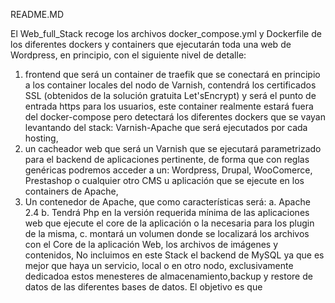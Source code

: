 README.MD

El Web_full_Stack recoge los archivos docker_compose.yml y Dockerfile de los diferentes dockers y containers que ejecutarán
toda una web de Wordpress, en principio, con el siguiente nivel de detalle:
  1. frontend que será un container de traefik que se conectará en principio a los container locales del nodo de Varnish, contendrá los certificados SSL (obtenidos de la solución gratuita Let'sEncrypt) y será el punto de entrada https para los usuarios, este container realmente estará fuera del docker-compose pero detectará los diferentes dockers que se vayan levantando del stack: Varnish-Apache que será ejecutados por cada hosting, 
  2. un cacheador web que será un Varnish que se ejecutará parametrizado para el backend de aplicaciones pertinente, de forma que con reglas genéricas podremos acceder a un: Wordpress, Drupal, WooComerce, Prestashop o cualquier otro CMS u aplicación que se ejecute en los containers de Apache, 
  3. Un contenedor de Apache, que como características será:
    a. Apache 2.4
    b. Tendrá Php en la versión requerida mínima de las aplicaciones web que ejecute el core de la aplicación o la necesaria para los plugin de la misma, 
    c. montará un volumen donde se localizará los archivos con el Core de la aplicación Web, los archivos de imágenes y contenidos, 
No incluimos en este Stack el backend de MySQL ya que es mejor que haya un servicio, local o en otro nodo, exclusivamente dedicadoa estos menesteres de almacenamiento,backup y restore de datos de las diferentes bases de datos. 
El objetivo es que 

